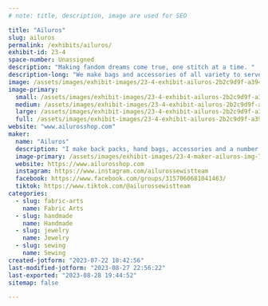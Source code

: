```yaml
---
# note: title, description, image are used for SEO

title: "Ailuros"
slug: ailuros
permalink: /exhibits/ailuros/
exhibit-id: 23-4
space-number: Unassigned
description: "Making fandom dreams come true, one stitch at a time. "
description-long: "We make bags and accessories of all variety to serve your everyday or specific needs with a variety of fabrics. Focusing mainly on fandoms, arts and overall nerdy fun stuff."
image: /assets/images/exhibit-images/23-4-exhibit-ailuros-2b2c9d9f-a394-4b3a-b7c4-46d5de65b908-large.jpeg
image-primary: 
  small: /assets/images/exhibit-images/23-4-exhibit-ailuros-2b2c9d9f-a394-4b3a-b7c4-46d5de65b908-small.jpeg
  medium: /assets/images/exhibit-images/23-4-exhibit-ailuros-2b2c9d9f-a394-4b3a-b7c4-46d5de65b908-medium.jpeg
  large: /assets/images/exhibit-images/23-4-exhibit-ailuros-2b2c9d9f-a394-4b3a-b7c4-46d5de65b908-large.jpeg
  full: /assets/images/exhibit-images/23-4-exhibit-ailuros-2b2c9d9f-a394-4b3a-b7c4-46d5de65b908-full.jpeg
website: "www.ailurosshop.com"
maker: 
  name: "Ailuros"
  description: "I make back packs, hand bags, accessories and a number of other fabric/sewn items, focusing on fandoms, art and a lot of nerdy stuff."
  image-primary: /assets/images/exhibit-images/23-4-maker-ailuros-img-7715-medium.jpeg
  website: https://www.ailurosshop.com
  instagram: https://www.instagram.com/ailurossewistteam
  facebook: https://www.facebook.com/groups/3157060681041463/
  tiktok: https://www.tiktok.com/@ailurossewistteam
categories: 
  - slug: fabric-arts
    name: Fabric Arts
  - slug: handmade
    name: Handmade
  - slug: jewelry
    name: Jewelry
  - slug: sewing
    name: Sewing
created-jotform: "2023-07-22 18:42:56"
last-modified-jotform: "2023-08-27 22:56:22"
last-exported: "2023-08-28 19:44:52"
sitemap: false

---
```

